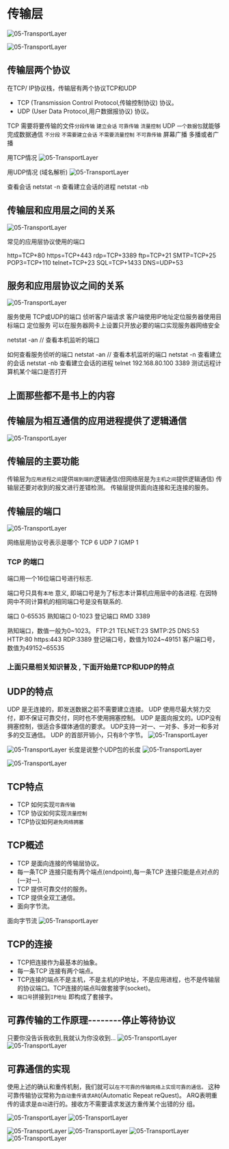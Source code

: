 # 传输层
![05-TransportLayer](image/05-TransportLayer-01.png)

![05-TransportLayer](image/05-TransportLayer-02.png)


##  传输层两个协议

在TCP/ IP协议栈，传输层有两个协议TCP和UDP
- TCP (Transmission Control Protocol,传输控制协议) 协议。
- UDP (User Data Protocol,用户数据报协议) 协议。


TCP 需要将要传输的文件`分段传输`   `建立会话`   `可靠传输`  `流量控制`
UDP `一个数据包`就能够完成数据通信  `不分段`     `不需要建立会话`  `不需要流量控制`  `不可靠传输`
		屏幕广播	多播或者广播

用TCP情况
![05-TransportLayer](image/05-TransportLayer-03.png)


用UDP情况 (域名解析)
 ![05-TransportLayer](image/05-TransportLayer-04.png)

查看会话  netstat -n
查看建立会话的进程 netstat -nb



## 传输层和应用层之间的关系

 ![05-TransportLayer](image/05-TransportLayer-05.png)

常见的应用层协议使用的端口

http=TCP+80
https=TCP+443
rdp=TCP+3389
ftp=TCP+21
SMTP=TCP+25
POP3=TCP+110
telnet=TCP+23
SQL=TCP+1433
DNS=UDP+53


##  服务和应用层协议之间的关系 

 ![05-TransportLayer](image/05-TransportLayer-06.png)

服务使用 TCP或UDP的端口 侦听客户端请求
客户端使用IP地址定位服务器使用目标端口 定位服务
可以在服务器网卡上设置只开放必要的端口实现服务器网络安全


netstat -an // 查看本机监听的端口


如何查看服务侦听的端口
netstat -an  // 查看本机监听的端口
netstat -n 查看建立的会话
netstat -nb 查看建立会话的进程
telnet 192.168.80.100 3389 测试远程计算机某个端口是否打开
## 上面那些都不是书上的内容



## 传输层为相互通信的应用进程提供了逻辑通信
 ![05-TransportLayer](image/05-TransportLayer-07.png)

## 传输层的主要功能

传输层为`应用进程之间`提供`端到端的`逻辑通信(但网络层是为`主机之间`提供逻辑通信)
传输层还要对收到的报文进行差错检测。
传输层提供面向连接和无连接的服务。


## 传输层的端口
 ![05-TransportLayer](image/05-TransportLayer-08.png)

网络层用协议号表示是哪个 TCP 6 UDP 7  IGMP 1



### TCP 的端口
端口用一个16位端口号进行标志.

端口号只具有`本地` 意义, 即端口号是为了标志本计算机应用层中的各进程. 在因特网中不同计算机的相同端口号是没有联系的.

端口 0-65535
熟知端口 0-1023
登记端口 RMD 3389

熟知端口，数值一般为0~1023。
FTP:21
TELNET:23
SMTP:25
DNS:53
HTTP:80
https:443
RDP:3389
登记端口号，数值为1024~49151
客户端口号，数值为49152~65535


### 上面只是相关知识普及 , 下面开始是TCP和UDP的特点

## UDP的特点


UDP 是无连接的，即发送数据之前不需要建立连接。
UDP 使用尽最大努力交付，即不保证可靠交付，同时也不使用拥塞控制。
UDP 是面向报文的。UDP没有拥塞控制，很适合多媒体通信的要求。
UDP支持一对一、一对多、多对一和多对多的交互通信。
UDP 的首部开销小，只有8个字节。
 ![05-TransportLayer](image/05-TransportLayer-09.png)

 ![05-TransportLayer](image/05-TransportLayer-10.png)
长度是说整个UDP包的长度
 ![05-TransportLayer](image/05-TransportLayer-11.png)

 ![05-TransportLayer](image/05-TransportLayer-12.png)



## TCP特点
- TCP 如何实现`可靠传输`
- TCP 协议如何实现`流量控制`
- TCP协议如何`避免网络拥塞`

## TCP概述

- TCP 是面向连接的传输层协议。
- 每一条TCP 连接只能有两个端点(endpoint),每一条TCP 连接只能是点对点的(一对一).
- TCP 提供可靠交付的服务。
- TCP 提供全双工通信。
- 面向字节流。

面向字节流
![05-TransportLayer](image/05-TransportLayer-13.png)

## TCP的连接

- TCP把连接作为最基本的抽象。
- 每一条TCP 连接有两个端点。
- TCP连接的端点不是主机，不是主机的IP地址，不是应用进程，也不是传输层的协议端口。TCP连接的端点叫做套接字(socket)。 
- `端口号`拼接到`IP地址` 即构成了套接字。

## 可靠传输的工作原理--------停止等待协议
只要你没告诉我收到,我就认为你没收到...
![05-TransportLayer](image/05-TransportLayer-14.png)
![05-TransportLayer](image/05-TransportLayer-15.png)


## 可靠通信的实现
使用上述的确认和重传机制，我们就可以`在不可靠的传输网络上实现可靠的通信。`
这种可靠传输协议常称为`自动重传请求ARQ`(Automatic Repeat reQuest)。
ARQ表明重传的请求是`自动`进行的。接收方不需要请求发送方重传某个出错的分
组。

![05-TransportLayer](image/05-TransportLayer-16.png)
 ![05-TransportLayer](image/05-TransportLayer-17.png)

 ![05-TransportLayer](image/05-TransportLayer-18.png)
 ![05-TransportLayer](image/05-TransportLayer-19.png)
 ![05-TransportLayer](image/05-TransportLayer-20.png)
 ![05-TransportLayer](image/05-TransportLayer-21.png)








